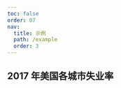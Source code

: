 ```yaml
---
toc: false
order: 07
nav:
  title: 示例
  path: /example
  order: 3
---
```


## 2017 年美国各城市失业率

<code src= './countyUnemployment/index.tsx' compact="true" defaultShowCode></code>
